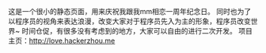 这是一个很小的静态页面，用来庆祝我跟我mm相恋一周年纪念日。
同时也为了以程序员的视角来表达浪漫，改变大家对于程序员先入为主的形象，程序员改变世界~
时间仓促，有很多没有考虑到的地方，大家可以自由的进行二次开发。
项目主页：http://love.hackerzhou.me